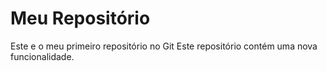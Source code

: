 # Meu Repositório
Este e o meu primeiro repositório no Git
Este repositório contém uma nova funcionalidade.